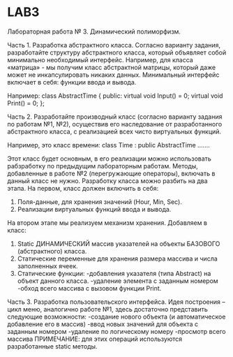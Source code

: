 # LAB3
Лабораторная работа № 3. Динамический полиморфизм.

Часть 1. Разработка абстрактного класса.
Согласно варианту задания, разработайте структуру абстрактного класса, который объявляет собой минимально необходимый интерфейс. Например, для класса «матрица» - мы получим класс абстрактной матрицы, который даже может не инкапсулировать никаких данных.
Минимальный интерфейс включает в себя: функции ввода и вывода.

Например:
class AbstractTime
{
public:
	virtual void Input()    = 0;
	virtual void Print()    = 0;
};

Часть 2. Разработайте производный класс (согласно варианту задания по работам №1, №2), осуществив его наследование от разработанного абстрактного класса, с реализацией всех чисто виртуальных функций.

Например, это класс времени:
class Time :  public AbstractTime
…….

Этот класс будет основным, в его реализации можно использовать рабзработку по предыдущим лабораторным работам. Методы, добавленные в работе №2 (перегружающие операторы), включать в данный класс не нужно. Разработку класса можно разбить на два этапа. 
На первом, класс должен включить в себя:
1)	Поля-данные, для хранения значений (Hour, Min, Sec).
2)	Реализации виртуальных функций ввода и вывода.

На втором этапе мы реализуем механизм хранения. Добавляем в класс:
1)	Static ДИНАМИЧЕСКИЙ массив указателей на объекты БАЗОВОГО (абстрактного) класса.
2)	Статические переменные для хранения размера массива и числа заполненных ячеек.
3)	Статические функции:
         -добавления указателя (типа Abstract) на объект данного класса.
         -удаление элемента с заданным номером
         -обход всего массива с вызовом функции Print.

Часть 3. Разработка пользовательского интерфейса.
Идея построения – цикл меню, аналогично работе №1, здесь достаточно представить следующие возможности:
-создание нового объекта (и автоматическое добавление его в массив)
-ввод новых значений для объекта с заданным номером
-удаление по логическому номеру
-просмотр всего массива
ПРИМЕЧАНИЕ: для этих операций используются разработанные static методы.

